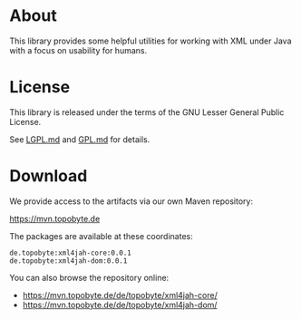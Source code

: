 # About

This library provides some helpful utilities for working with XML under
Java with a focus on usability for humans.

# License

This library is released under the terms of the GNU Lesser General Public
License.

See [LGPL.md](LGPL.md) and [GPL.md](GPL.md) for details.

# Download

We provide access to the artifacts via our own Maven repository:

<https://mvn.topobyte.de>

The packages are available at these coordinates:

    de.topobyte:xml4jah-core:0.0.1
    de.topobyte:xml4jah-dom:0.0.1

You can also browse the repository online:

* <https://mvn.topobyte.de/de/topobyte/xml4jah-core/>
* <https://mvn.topobyte.de/de/topobyte/xml4jah-dom/>
